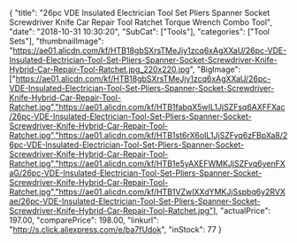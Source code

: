 {
	"title": "26pc VDE Insulated Electrician Tool Set Pliers Spanner Socket Screwdriver Knife Car Repair Tool Ratchet Torque Wrench Combo Tool",
	"date": "2018-10-31 10:30:20",
	"SubCat": ["Tools"],
	"categories": ["Tool Sets"],
	"thumbnailImage": "https://ae01.alicdn.com/kf/HTB18gbSXrsTMeJjy1zcq6xAgXXaU/26pc-VDE-Insulated-Electrician-Tool-Set-Pliers-Spanner-Socket-Screwdriver-Knife-Hybrid-Car-Repair-Tool-Ratchet.jpg_220x220.jpg",
	"BigImage": ["https://ae01.alicdn.com/kf/HTB18gbSXrsTMeJjy1zcq6xAgXXaU/26pc-VDE-Insulated-Electrician-Tool-Set-Pliers-Spanner-Socket-Screwdriver-Knife-Hybrid-Car-Repair-Tool-Ratchet.jpg","https://ae01.alicdn.com/kf/HTB1fabqX5wIL1JjSZFsq6AXFFXac/26pc-VDE-Insulated-Electrician-Tool-Set-Pliers-Spanner-Socket-Screwdriver-Knife-Hybrid-Car-Repair-Tool-Ratchet.jpg","https://ae01.alicdn.com/kf/HTB1st6rX6oIL1JjSZFyq6zFBpXa8/26pc-VDE-Insulated-Electrician-Tool-Set-Pliers-Spanner-Socket-Screwdriver-Knife-Hybrid-Car-Repair-Tool-Ratchet.jpg","https://ae01.alicdn.com/kf/HTB1e5yAXEFWMKJjSZFvq6yenFXaG/26pc-VDE-Insulated-Electrician-Tool-Set-Pliers-Spanner-Socket-Screwdriver-Knife-Hybrid-Car-Repair-Tool-Ratchet.jpg","https://ae01.alicdn.com/kf/HTB1VZwIXXdYMKJjSspbq6y2RVXae/26pc-VDE-Insulated-Electrician-Tool-Set-Pliers-Spanner-Socket-Screwdriver-Knife-Hybrid-Car-Repair-Tool-Ratchet.jpg"],
	"actualPrice": 197.00,
	"comparePrice": 198.00,
	"linkurl": "http://s.click.aliexpress.com/e/ba7fUdok",
	"inStock": 77
}
